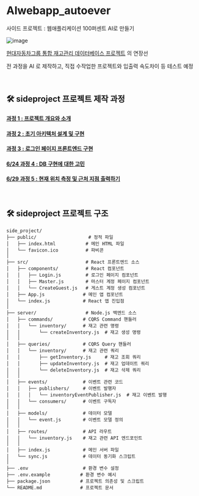 # AIwebapp_autoever
사이드 프로젝트 : 웹애플리케이션 100퍼센트 AI로 만들기

![image](https://github.com/user-attachments/assets/8947ad6f-5e01-4fbf-ae07-a81c5ea7a000)



[현대자동차그룹 통합 재고관리 데이터베이스 프로젝트](https://github.com/KORgosu/hyundaiautoever_sideproject) 의 연장선

전 과정을 AI 로 제작하고, 직접 수작업한 프로젝트와 입출력 속도차이 등 테스트 예정

<br>

## 🛠 sideproject 프로젝트 제작 과정

#### [과정 1 : 프로젝트 개요와 소개](https://nexon25.tistory.com/entry/%EC%82%AC%EC%9D%B4%EB%93%9C-%ED%94%84%EB%A1%9C%EC%A0%9D%ED%8A%B8-0%EB%B6%80%ED%84%B0-100%EA%B9%8C%EC%A7%80-AI%EB%A1%9C-%EC%9B%B9-%EC%95%A0%ED%94%8C%EB%A6%AC%EC%BC%80%EC%9D%B4%EC%85%98-%EB%A7%8C%EB%93%A4%EC%96%B4%EB%B3%B4%EA%B8%B0-1)

#### [과정 2 : 초기 아키텍처 설계 및 구현](https://nexon25.tistory.com/entry/%EC%82%AC%EC%9D%B4%EB%93%9C-%ED%94%84%EB%A1%9C%EC%A0%9D%ED%8A%B8-0%EB%B6%80%ED%84%B0-100%EA%B9%8C%EC%A7%80-AI%EB%A1%9C-%EC%9B%B9-%EC%95%A0%ED%94%8C%EB%A6%AC%EC%BC%80%EC%9D%B4%EC%85%98-%EB%A7%8C%EB%93%A4%EC%96%B4%EB%B3%B4%EA%B8%B0-2)

#### [과정 3 : 로그인 페이지 프론트엔드 구현](https://nexon25.tistory.com/entry/%EC%82%AC%EC%9D%B4%EB%93%9C-%ED%94%84%EB%A1%9C%EC%A0%9D%ED%8A%B8-0%EB%B6%80%ED%84%B0-100%EA%B9%8C%EC%A7%80-AI%EB%A1%9C-%EC%9B%B9-%EC%95%A0%ED%94%8C%EB%A6%AC%EC%BC%80%EC%9D%B4%EC%85%98-%EB%A7%8C%EB%93%A4%EC%96%B4%EB%B3%B4%EA%B8%B0-3)

#### [6/24 과정 4 : DB 구현에 대한 고민](https://nexon25.tistory.com/entry/%EC%82%AC%EC%9D%B4%EB%93%9C-%ED%94%84%EB%A1%9C%EC%A0%9D%ED%8A%B8-0%EB%B6%80%ED%84%B0-100%EA%B9%8C%EC%A7%80-AI%EB%A1%9C-%EC%9B%B9-%EC%95%A0%ED%94%8C%EB%A6%AC%EC%BC%80%EC%9D%B4%EC%85%98-%EB%A7%8C%EB%93%A4%EC%96%B4%EB%B3%B4%EA%B8%B0-4)

#### [6/29 과정 5 : 현재 위치 측정 및 근처 지점 출력하기](https://nexon25.tistory.com/entry/%EC%82%AC%EC%9D%B4%EB%93%9C-%ED%94%84%EB%A1%9C%EC%A0%9D%ED%8A%B8-0%EB%B6%80%ED%84%B0-100%EA%B9%8C%EC%A7%80-AI%EB%A1%9C-%EC%9B%B9-%EC%95%A0%ED%94%8C%EB%A6%AC%EC%BC%80%EC%9D%B4%EC%85%98-%EB%A7%8C%EB%93%A4%EC%96%B4%EB%B3%B4%EA%B8%B0-5)



<br>

## 🛠 sideproject 프로젝트 구조
```
side_project/
├── public/                   # 정적 파일
│   ├── index.html           # 메인 HTML 파일
│   └── favicon.ico          # 파비콘
│
├── src/                     # React 프론트엔드 소스
│   ├── components/          # React 컴포넌트
│   │   ├── Login.js         # 로그인 페이지 컴포넌트
│   │   ├── Master.js        # 마스터 계정 페이지 컴포넌트
│   │   └── CreateGuest.js   # 게스트 계정 생성 컴포넌트
│   ├── App.js              # 메인 앱 컴포넌트
│   └── index.js            # React 앱 진입점
│
├── server/                  # Node.js 백엔드 소스
│   ├── commands/           # CQRS Command 핸들러
│   │   └── inventory/      # 재고 관련 명령
│   │       └── createInventory.js  # 재고 생성 명령
│   │
│   ├── queries/            # CQRS Query 핸들러
│   │   └── inventory/      # 재고 관련 쿼리
│   │       ├── getInventory.js     # 재고 조회 쿼리
│   │       ├── updateInventory.js  # 재고 업데이트 쿼리
│   │       └── deleteInventory.js  # 재고 삭제 쿼리
│   │
│   ├── events/             # 이벤트 관련 코드
│   │   ├── publishers/     # 이벤트 발행자
│   │   │   └── inventoryEventPublisher.js  # 재고 이벤트 발행
│   │   └── consumers/      # 이벤트 구독자
│   │
│   ├── models/             # 데이터 모델
│   │   └── event.js        # 이벤트 모델 정의
│   │
│   ├── routes/             # API 라우트
│   │   └── inventory.js    # 재고 관련 API 엔드포인트
│   │
│   ├── index.js            # 메인 서버 파일
│   └── sync.js             # 데이터 동기화 스크립트
│
├── .env                    # 환경 변수 설정
├── .env.example           # 환경 변수 예시
├── package.json           # 프로젝트 의존성 및 스크립트
└── README.md              # 프로젝트 문서
```
